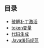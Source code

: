 ## 目录
- [ 破解补丁激活](../content/IDEA破解.md)
- [ token变量](../content/postman.md)
- [ 代码生成](../content/代码生成.md)
- [ Java编码规范](../content/编码规范.md)